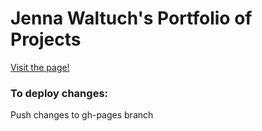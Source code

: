 # Jenna Waltuch's Portfolio of Projects

[Visit the page!](https://jwaltuch.github.io/portfolio/)

### To deploy changes:

Push changes to gh-pages branch
